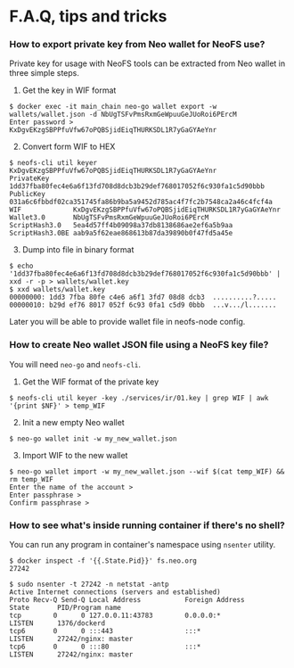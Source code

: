 # F.A.Q, tips and tricks


### How to export private key from Neo wallet for NeoFS use?

Private key for usage with NeoFS tools can be extracted from Neo wallet in three
simple steps.

1. Get the key in WIF format

```
$ docker exec -it main_chain neo-go wallet export -w wallets/wallet.json -d NbUgTSFvPmsRxmGeWpuuGeJUoRoi6PErcM
Enter password >
KxDgvEKzgSBPPfuVfw67oPQBSjidEiqTHURKSDL1R7yGaGYAeYnr
```

2. Convert form WIF to HEX

```
$ neofs-cli util keyer KxDgvEKzgSBPPfuVfw67oPQBSjidEiqTHURKSDL1R7yGaGYAeYnr
PrivateKey      1dd37fba80fec4e6a6f13fd708d8dcb3b29def768017052f6c930fa1c5d90bbb
PublicKey       031a6c6fbbdf02ca351745fa86b9ba5a9452d785ac4f7fc2b7548ca2a46c4fcf4a
WIF             KxDgvEKzgSBPPfuVfw67oPQBSjidEiqTHURKSDL1R7yGaGYAeYnr
Wallet3.0       NbUgTSFvPmsRxmGeWpuuGeJUoRoi6PErcM
ScriptHash3.0   5ea4d57ff4b09098a37db8138686ae2ef6a5b9aa
ScriptHash3.0BE aab9a5f62eae868613b87da39890b0f47fd5a45e
```

3. Dump into file in binary format

```
$ echo '1dd37fba80fec4e6a6f13fd708d8dcb3b29def768017052f6c930fa1c5d90bbb' | xxd -r -p > wallets/wallet.key
$ xxd wallets/wallet.key
00000000: 1dd3 7fba 80fe c4e6 a6f1 3fd7 08d8 dcb3  ..........?.....
00000010: b29d ef76 8017 052f 6c93 0fa1 c5d9 0bbb  ...v.../l.......
```

Later you will be able to provide wallet file in neofs-node config.

### How to create Neo wallet JSON file using a NeoFS key file?

You will need `neo-go` and `neofs-cli`.

1. Get the WIF format of the private key

```
$ neofs-cli util keyer -key ./services/ir/01.key | grep WIF | awk '{print $NF}' > temp_WIF
```

2. Init a new empty Neo wallet

```
$ neo-go wallet init -w my_new_wallet.json
```

3. Import WIF to the new wallet

```
$ neo-go wallet import -w my_new_wallet.json --wif $(cat temp_WIF) && rm temp_WIF
Enter the name of the account > 
Enter passphrase > 
Confirm passphrase > 
```

### How to see what's inside running container if there's no shell?

You can run any program in container's namespace using `nsenter` utility.

```
$ docker inspect -f '{{.State.Pid}}' fs.neo.org
27242

$ sudo nsenter -t 27242 -n netstat -antp
Active Internet connections (servers and established)
Proto Recv-Q Send-Q Local Address           Foreign Address         State       PID/Program name
tcp        0      0 127.0.0.11:43783        0.0.0.0:*               LISTEN      1376/dockerd
tcp6       0      0 :::443                  :::*                    LISTEN      27242/nginx: master
tcp6       0      0 :::80                   :::*                    LISTEN      27242/nginx: master
```
